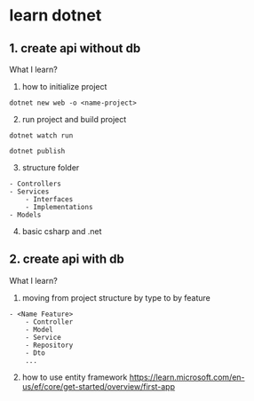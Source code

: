 # learn dotnet

## 1. create api without db

What I learn?

1. how to initialize project
```
dotnet new web -o <name-project>
```
2. run project and build project
```
dotnet watch run 
```
```
dotnet publish
```
3. structure folder
```
- Controllers
- Services
    - Interfaces
    - Implementations
- Models
```
4. basic csharp and .net

## 2. create api with db

What I learn?

1. moving from project structure by type to by feature
```
- <Name Feature>
    - Controller
    - Model
    - Service
    - Repository
    - Dto
    ...
```


2. how to use entity framework
https://learn.microsoft.com/en-us/ef/core/get-started/overview/first-app